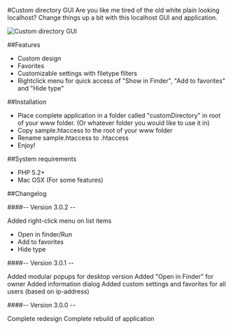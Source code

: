 #Custom directory GUI
Are you like me tired of the old white plain looking localhost?
Change things up a bit with this localhost GUI and application.

![Custom directory GUI](http://ridewing.se/uploads/UKj2hO5ozQ9RitH8lkij.png)

##Features
- Custom design
- Favorites
- Customizable settings with filetype filters
- Rightclick menu for quick access of "Show in Finder", "Add to favorites" and "Hide type"

##Installation
- Place complete application in a folder called "customDirectory" in root of your www folder. (Or whatever folder you would like to use it in)
- Copy sample.htaccess to the root of your www folder
- Rename sample.htaccess to .htaccess
- Enjoy!

##System requirements 
- PHP 5.2+
- Mac OSX (For some features)

##Changelog

####-- Version 3.0.2 --

Added right-click menu on list items 
  - Open in finder/Run
  - Add to favorites
  - Hide type

####-- Version 3.0.1 --

Added modular popups for desktop version
Added "Open in Finder" for owner
Added information dialog
Added custom settings and favorites for all users (based on ip-address)

####-- Version 3.0.0 -- 

Complete redesign 
Complete rebuild of application 